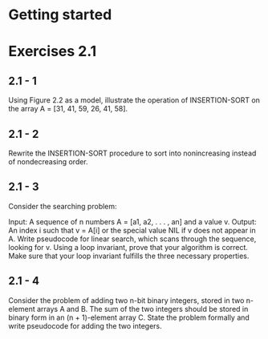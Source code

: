 # Getting started

# Exercises 2.1

## 2.1 - 1
Using Figure 2.2 as a model, illustrate the operation of INSERTION-SORT on the array A = [31, 41, 59, 26, 41, 58].

[](/Chapter%2002/insertion_sort.svg)

## 2.1 - 2
Rewrite the INSERTION-SORT procedure to sort into nonincreasing instead of nondecreasing order.

## 2.1 - 3
Consider the searching problem:

Input: A sequence of n numbers A = [a1, a2, . . . , an] and a value v.
Output: An index i such that v = A[i] or the special value NIL if v does not appear in A.
Write pseudocode for linear search, which scans through the sequence, looking for v. Using a loop invariant, prove that your algorithm is correct. Make sure that your loop invariant fulfills the three necessary properties.

## 2.1 - 4
Consider the problem of adding two n-bit binary integers, stored in two n-element arrays A and B. The sum of the two integers should be stored in binary form in an (n + 1)-element array C. State the problem formally and write pseudocode for adding the two integers.


